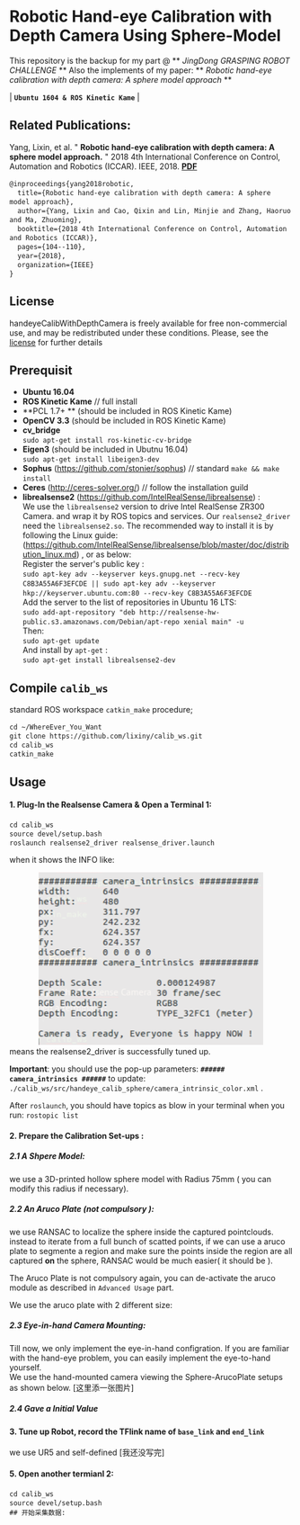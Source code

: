 # Robotic Hand-eye Calibration with Depth Camera Using Sphere-Model
This repository is the backup for my part @  ** *JingDong GRASPING ROBOT CHALLENGE* **
Also the implements of my paper: ** *Robotic hand-eye calibration with depth camera: A sphere model approach* **

| **`Ubuntu 1604 & ROS Kinetic Kame`** |
## Related Publications:    

Yang, Lixin, et al. " **Robotic hand-eye calibration with depth camera: A sphere model approach.** " 2018 4th International Conference on Control, Automation and Robotics (ICCAR). IEEE, 2018. **[PDF](https://ieeexplore.ieee.org/document/8384652/)**

    @inproceedings{yang2018robotic,
      title={Robotic hand-eye calibration with depth camera: A sphere model approach},
      author={Yang, Lixin and Cao, Qixin and Lin, Minjie and Zhang, Haoruo and Ma, Zhuoming},
      booktitle={2018 4th International Conference on Control, Automation and Robotics (ICCAR)},
      pages={104--110},
      year={2018},
      organization={IEEE}
    }
## License
handeyeCalibWithDepthCamera is freely available for free non-commercial use, and may be redistributed under these conditions. Please, see the [license](LICENSE) for further details

## Prerequisit
* **Ubuntu 16.04** 
* **ROS Kinetic Kame**  // full install  
* **PCL 1.7+ ** (should be included in ROS Kinetic Kame)   
* **OpenCV 3.3** (should be included in ROS Kinetic Kame)   
* **cv_bridge**  
`sudo apt-get install ros-kinetic-cv-bridge`  
* **Eigen3**  (should be included in Ubutnu 16.04)    
`sudo apt-get install libeigen3-dev`  
* **Sophus** (https://github.com/stonier/sophus)  // standard `make && make install `
* **Ceres** (http://ceres-solver.org/) // follow the installation guild  
* **librealsense2** (https://github.com/IntelRealSense/librealsense) :  
We use the `librealsense2` version to drive Intel RealSense ZR300 Camera. and wrap it by ROS topics and services. Our `realsense2_driver` need the `librealsense2.so`. The recommended way to install it is by following the Linux guide:(https://github.com/IntelRealSense/librealsense/blob/master/doc/distribution_linux.md) 
, or as below:   
Register the server's public key :  
`sudo apt-key adv --keyserver keys.gnupg.net --recv-key C8B3A55A6F3EFCDE || sudo apt-key adv --keyserver hkp://keyserver.ubuntu.com:80 --recv-key C8B3A55A6F3EFCDE`  
Add the server to the list of repositories in Ubuntu 16 LTS:  
`sudo add-apt-repository "deb http://realsense-hw-public.s3.amazonaws.com/Debian/apt-repo xenial main" -u`  
Then:      
`sudo apt-get update`    
And install by `apt-get` :     
`sudo apt-get install librealsense2-dev`   

## Compile  `calib_ws`
standard ROS workspace `catkin_make` procedure; 
```
cd ~/WhereEver_You_Want
git clone https://github.com/lixiny/calib_ws.git 
cd calib_ws	
catkin_make
```

## Usage

#### 1.  Plug-In the Realsense Camera  & Open a Terminal 1: 
```
cd calib_ws
source devel/setup.bash
roslaunch realsense2_driver realsense_driver.launch
```
when it shows the INFO like:   
<div align="center">
	<img src="doc/camera_info.png", width="400"> 
</div>
means the realsense2_driver is successfully tuned up. 

**Important**:  you should use the pop-up parameters:  **`###### camera_intrinsics ######`**  to update:
  `./calib_ws/src/handeye_calib_sphere/camera_intrinsic_color.xml` .
  
After `roslaunch`, you should have topics as blow in your terminal when you run:  `rostopic list`

#### 2. Prepare the Calibration Set-ups :
##### 2.1 A Shpere Model:
we use a 3D-printed hollow sphere model with Radius 75mm ( you can modify this radius if necessary).

##### 2.2 An Aruco Plate (not compulsory ):
we use RANSAC to localize the sphere inside the captured pointclouds.  instead to iterate from a full bunch of scatted points,  if we can use a aruco plate to segmente a region and make sure the points inside the region are all captured **on** the sphere,  RANSAC would be much easier( it should be ). 

The Aruco Plate is not compulsory again, you can de-activate the aruco module as described in `Advanced Usage` part.  

We use the aruco plate with 2 different size:


##### 2.3 Eye-in-hand Camera Mounting:
Till now, we only implement the eye-in-hand configration.  If you are familiar with the hand-eye problem, you can easily implement the eye-to-hand yourself.  
We use the hand-mounted camera viewing the Sphere-ArucoPlate setups as shown below. 
[这里添一张图片]
 
##### 2.4 Gave a Initial Value

#### 3.  Tune up Robot, record the TFlink name of `base_link` and `end_link`  

we use UR5 and self-defined   [我还没写完]

#### 5.  Open another termianl 2:
```
cd calib_ws
source devel/setup.bash
## 开始采集数据: 

```